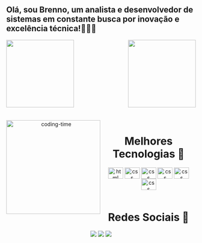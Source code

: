 ## Olá, sou Brenno, um analista e desenvolvedor de sistemas em constante busca por inovação e excelência técnica!👨🏽‍💻

<div>
  
  <img  height="180em" src="https://github-readme-stats.vercel.app/api?username=brenno-0923&show_icons=true&theme=merko&include_all_commits=true&count_private=true"/>
  <img align="right" height="180em" src="https://github-readme-stats.vercel.app/api/top-langs/?username=brenno-0923&layout=compact&langs_count=16&theme=merko"/>
</div>

<br>

<div  align="center"> 
  <div style="display: inline_block"><br>
    <img align="left" height="250" alt="coding-time" src="code.gif">
    <h1 align="center">Melhores Tecnologias 🥷 </h1>
    <img align="center" height="30" width="40" alt="html"  src="https://cdn.jsdelivr.net/gh/devicons/devicon/icons/html5/html5-original.svg">
    <img align="center" height="30" width="40" alt="css" src="https://cdn.jsdelivr.net/gh/devicons/devicon/icons/css3/css3-original.svg">
    <img align="center" height="30" width="40" alt="css" src="https://cdn.jsdelivr.net/gh/devicons/devicon/icons/javascript/javascript-plain.svg">
    <img align="center" height="30" width="40" alt="css" src="https://cdn.jsdelivr.net/gh/devicons/devicon/icons/php/php-original.svg">
    <img align="center" height="30" width="40" alt="css" src="https://cdn.jsdelivr.net/gh/devicons/devicon/icons/mysql/mysql-original-wordmark.svg">
    <img align="center" height="30" width="40" alt="css" src="https://cdn.jsdelivr.net/gh/devicons/devicon/icons/cplusplus/cplusplus-original.svg">
    
</div> 

<br>

<div>  
  <h1 align="center">Redes Sociais 📗 </h1>
  <a href="https://www.instagram.com/brennoproject/" target="_blank"><img src="https://img.shields.io/badge/-Instagram-%23E4405F?style=for-the-badge&logo=instagram&logoColor=white" target="_blank"></a>
  <a href = "mailto:brennoricardo62@gmail.com"><img src="https://img.shields.io/badge/-Gmail-%23333?style=for-the-badge&logo=gmail&logoColor=white" target="_blank"></a>
 <a href="https://www.linkedin.com/in/brenno-ricardo-9ab051219/" target="_blank"><img src="https://img.shields.io/badge/-LinkedIn-%230077B5?style=for-the-badge&logo=linkedin&logoColor=white" target="_blank"></a> 

